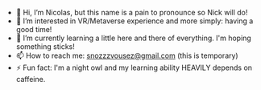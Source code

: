 - 👋 Hi, I’m Nicolas, but this name is a pain to pronounce so Nick will do!
- 👀 I’m interested in VR/Metaverse experience and more simply: having a good time!
- 🌱 I’m currently learning a little here and there of everything. I'm hoping something sticks!
- 📫 How to reach me: snozzzvousez@gmail.com (this is temporary)
- ⚡ Fun fact: I'm a night owl and my learning ability HEAVILY depends on caffeine.
